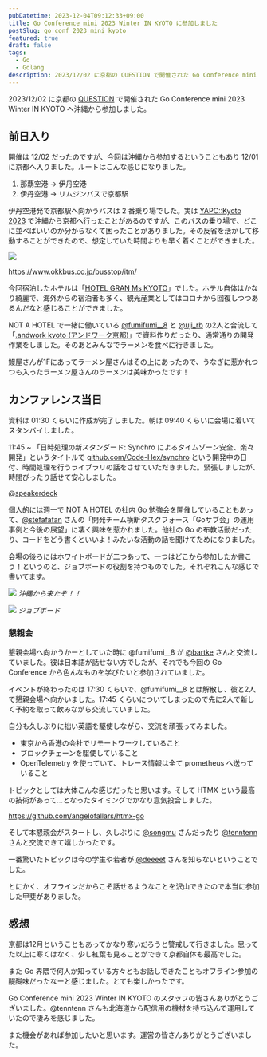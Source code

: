 ```yaml
---
pubDatetime: 2023-12-04T09:12:33+09:00
title: Go Conference mini 2023 Winter IN KYOTO に参加しました
postSlug: go_conf_2023_mini_kyoto
featured: true
draft: false
tags:
  - Go
  - Golang
description: 2023/12/02 に京都の QUESTION で開催された Go Conference mini 2023 Winter IN KYOTO へ沖縄から参加しました。そこでの感想を書きました。
---
```


2023/12/02 に京都の [QUESTION](https://goo.gl/maps/3t2BFHrQMaLEtyHU7) で開催された Go Conference mini 2023 Winter IN KYOTO へ沖縄から参加しました。

## 前日入り

開催は 12/02 だったのですが、今回は沖縄から参加するということもあり 12/01 に京都へ入りました。ルートはこんな感じになりました。

1. 那覇空港 → 伊丹空港
2. 伊丹空港 → リムジンバスで京都駅

伊丹空港発で京都駅へ向かうバスは 2 番乗り場でした。実は [YAPC::Kyoto 2023](https://yapcjapan.org/2023kyoto/) で沖縄から京都へ行ったことがあるのですが、このバスの乗り場で、どこに並べばいいのか分からなくて困ったことがありました。その反省を活かして移動することができたので、想定していた時間よりも早く着くことができました。

![](https://storage.googleapis.com/zenn-user-upload/187a0895adf1-20231202.png)

https://www.okkbus.co.jp/busstop/itm/

今回宿泊したホテルは「[HOTEL GRAN Ms KYOTO](https://maps.app.goo.gl/uAZpdD2kAXq925jT9)」でした。ホテル自体はかなり綺麗で、海外からの宿泊者も多く、観光産業としてはコロナから回復しつつあるんだなと感じることができました。

NOT A HOTEL で一緒に働いている [@fumifumi\_\_8](https://twitter.com/fumifumi__8) と [@uji_rb](https://twitter.com/uji_rb) の2人と合流して「[.andwork kyoto (アンドワーク京都)](https://maps.app.goo.gl/ZXf2ASN3e5Nyfnph6)」で資料作りだったり、通常通りの開発作業をしました。そのあとみんなでラーメンを食べに行きました。

鰻屋さんが1Fにあってラーメン屋さんはその上にあったので、うなぎに惹かれつつも入ったラーメン屋さんのラーメンは美味かったです！

## カンファレンス当日

資料は 01:30 くらいに作成が完了しました。朝は 09:40 くらいに会場に着いてスタンバイしました。

11:45 ~ 「日時処理の新スタンダード: Synchro によるタイムゾーン安全、楽々開発」というタイトルで [github.com/Code-Hex/synchro](https://github.com/Code-Hex/synchro) という開発中の日付、時間処理を行うライブラリの話をさせていただきました。緊張しましたが、時間ぴったり話せて安心しました。

@[speakerdeck](80a3c77ea9c147ec85a8985788e08e8a)

個人的には週一で NOT A HOTEL の社内 Go 勉強会を開催していることもあって、[@stefafafan](https://twitter.com/stefafafan) さんの「開発チーム横断タスクフォース「Goサブ会」の運用事例と今後の展望」に凄く興味を惹かれました。他社の Go の布教活動だったり、コードをどう書くといいよ！みたいな活動の話を聞けてためになりました。

会場の後ろにはホワイトボードが二つあって、一つはどこから参加したか書こう！というのと、ジョブボードの役割を持つものでした。それぞれこんな感じで書いてます。

![](https://storage.googleapis.com/zenn-user-upload/2e37dd0ad2bd-20231202.png)
_沖縄から来たぞ！！_

![](https://storage.googleapis.com/zenn-user-upload/2c963681cc3f-20231202.png)
_ジョブボード_

### 懇親会

懇親会場へ向かうかーとしていた時に @fumifumi\_\_8 が [@bartke](https://github.com/bartke) さんと交流していました。彼は日本語が話せない方でしたが、それでも今回の Go Conference から色んなものを学びたいと参加されていました。

イベントが終わったのは 17:30 くらいで、@fumifumi\_\_8 とは解散し、彼と2人で懇親会場へ向かいました。17:45 くらいについてしまったので先に2人で新しく予約を取って飲みながら交流していました。

自分も久しぶりに拙い英語を駆使しながら、交流を頑張ってみました。

- 東京から香港の会社でリモートワークしていること
- ブロックチェーンを駆使していること
- OpenTelemetry を使っていて、トレース情報は全て prometheus へ送っていること

トピックとしては大体こんな感じだったと思います。そして HTMX という最高の技術があって...となったタイミングでかなり意気投合しました。

https://github.com/angelofallars/htmx-go

そして本懇親会がスタートし、久しぶりに [@songmu](https://twitter.com/songmu) さんだったり [@tenntenn](https://twitter.com/tenntenn) さんと交流できて嬉しかったです。

一番驚いたトピックは今の学生や若者が [@deeeet](https://twitter.com/deeeet) さんを知らないということでした。

とにかく、オフラインだからこそ話せるようなことを沢山できたので本当に参加した甲斐がありました。

## 感想

京都は12月ということもあってかなり寒いだろうと警戒して行きました。思ってた以上に寒くはなく、少し紅葉も見ることができて京都自体も最高でした。

また Go 界隈で何人か知っている方々ともお話しできたこともオフライン参加の醍醐味だったなーと感じました。とても楽しかったです。

Go Conference mini 2023 Winter IN KYOTO のスタッフの皆さんありがとうございました。@tenntenn さんも北海道から配信用の機材を持ち込んで運用していたので凄みを感じました。

また機会があれば参加したいと思います。運営の皆さんありがとうございました。

